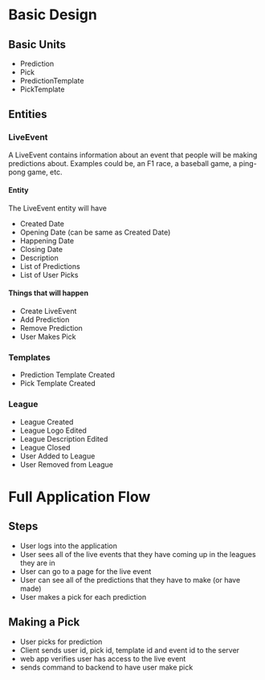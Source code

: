 # Basic Design

## Basic Units
 - Prediction
 - Pick
 - PredictionTemplate
 - PickTemplate

## Entities

### LiveEvent
A LiveEvent contains information about an event that people will be making predictions about. Examples could be, an F1 race, a baseball game, a ping-pong game, etc.

#### Entity
The LiveEvent entity will have
 - Created Date
 - Opening Date (can be same as Created Date)
 - Happening Date
 - Closing Date
 - Description
 - List of Predictions
 - List of User Picks

#### Things that will happen
 - Create LiveEvent
 - Add Prediction
 - Remove Prediction
 - User Makes Pick

### Templates
 - Prediction Template Created
 - Pick Template Created

### League
 - League Created
 - League Logo Edited
 - League Description Edited
 - League Closed
 - User Added to League
 - User Removed from League

# Full Application Flow

## Steps
 - User logs into the application
 - User sees all of the live events that they have coming up in the leagues they are in
 - User can go to a page for the live event
 - User can see all of the predictions that they have to make (or have made)
 - User makes a pick for each prediction

## Making a Pick
 - User picks for prediction
 - Client sends user id, pick id, template id and event id to the server
 - web app verifies user has access to the live event
 - sends command to backend to have user make pick